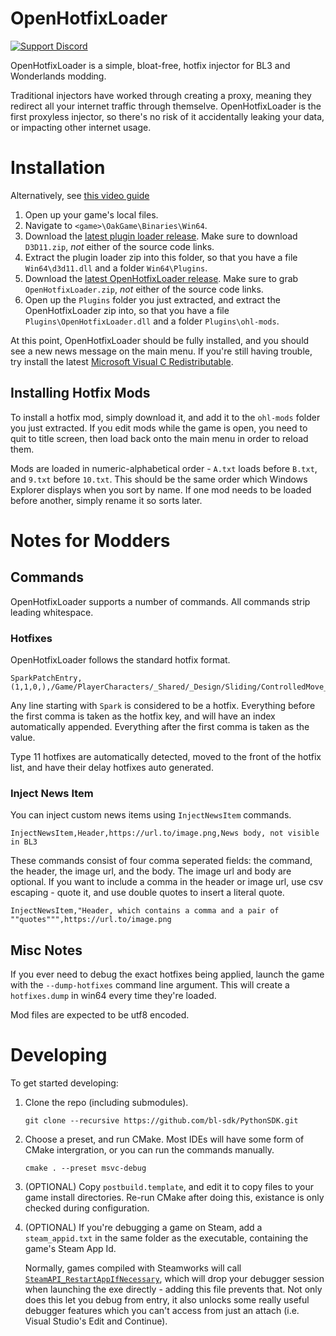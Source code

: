 # OpenHotfixLoader
[![Support Discord](https://img.shields.io/static/v1?label=&message=Support%20Discord&logo=discord&color=424)](https://discord.gg/bXeqV8Ef9R)

OpenHotfixLoader is a simple, bloat-free, hotfix injector for BL3 and Wonderlands modding.

Traditional injectors have worked through creating a proxy, meaning they redirect all your internet
traffic through themselve. OpenHotfixLoader is the first proxyless injector, so there's no risk of
it accidentally leaking your data, or impacting other internet usage.

# Installation
Alternatively, see [this video guide](https://youtu.be/gHX3dtZIojY)

1. Open up your game's local files.
2. Navigate to `<game>\OakGame\Binaries\Win64`.
3. Download the [latest plugin loader release](https://github.com/FromDarkHell/BL3DX11Injection/releases/).
   Make sure to download `D3D11.zip`, *not* either of the source code links.
4. Extract the plugin loader zip into this folder, so that you have a file `Win64\d3d11.dll` and a
   folder `Win64\Plugins`.
5. Download the [latest OpenHotfixLoader release](https://github.com/apple1417/OpenHotfixLoader/releases).
   Make sure to grab `OpenHotfixLoader.zip`, *not* either of the source code links.
6. Open up the `Plugins` folder you just extracted, and extract the OpenHotfixLoader zip into, so
   that you have a file `Plugins\OpenHotfixLoader.dll` and a folder `Plugins\ohl-mods`.

At this point, OpenHotfixLoader should be fully installed, and you should see a new news message on
the main menu. If you're still having trouble, try install the latest
[Microsoft Visual C Redistributable](https://aka.ms/vs/17/release/vc_redist.x64.exe).

## Installing Hotfix Mods
To install a hotfix mod, simply download it, and add it to the `ohl-mods` folder you just extracted.
If you edit mods while the game is open, you need to quit to title screen, then load back onto the
main menu in order to reload them.

Mods are loaded in numeric-alphabetical order - `A.txt` loads before `B.txt`, and `9.txt` before
`10.txt`. This should be the same order which Windows Explorer displays when you sort by name. If
one mod needs to be loaded before another, simply rename it so sorts later.


# Notes for Modders
## Commands
OpenHotfixLoader supports a number of commands. All commands strip leading whitespace.

### Hotfixes
OpenHotfixLoader follows the standard hotfix format.

```
SparkPatchEntry,(1,1,0,),/Game/PlayerCharacters/_Shared/_Design/Sliding/ControlledMove_Global_Sliding.Default__ControlledMove_Global_Sliding_C,Duration.BaseValueConstant,0,,5000
```

Any line starting with `Spark` is considered to be a hotfix. Everything before the first comma is
taken as the hotfix key, and will have an index automatically appended. Everything after the first
comma is taken as the value.

Type 11 hotfixes are automatically detected, moved to the front of the hotfix list, and have their
delay hotfixes auto generated.

### Inject News Item
You can inject custom news items using `InjectNewsItem` commands.

```
InjectNewsItem,Header,https://url.to/image.png,News body, not visible in BL3
```

These commands consist of four comma seperated fields: the command, the header, the image url, and
the body. The image url and body are optional. If you want to include a comma in the header or image
url, use csv escaping - quote it, and use double quotes to insert a literal quote.

```
InjectNewsItem,"Header, which contains a comma and a pair of ""quotes""",https://url.to/image.png
```

## Misc Notes
If you ever need to debug the exact hotfixes being applied, launch the game with the
`--dump-hotfixes` command line argument. This will create a `hotfixes.dump` in win64 every time
they're loaded.

Mod files are expected to be utf8 encoded.

# Developing
To get started developing:

1. Clone the repo (including submodules).
   ```
   git clone --recursive https://github.com/bl-sdk/PythonSDK.git
   ```

2. Choose a preset, and run CMake. Most IDEs will have some form of CMake intergration, or you can
   run the commands manually.
   ```
   cmake . --preset msvc-debug
   ```

3. (OPTIONAL) Copy `postbuild.template`, and edit it to copy files to your game install directories.
   Re-run CMake after doing this, existance is only checked during configuration.

4. (OPTIONAL) If you're debugging a game on Steam, add a `steam_appid.txt` in the same folder as the
   executable, containing the game's Steam App Id.

   Normally, games compiled with Steamworks will call
   [`SteamAPI_RestartAppIfNecessary`](https://partner.steamgames.com/doc/sdk/api#SteamAPI_RestartAppIfNecessary),
   which will drop your debugger session when launching the exe directly - adding this file prevents
   that. Not only does this let you debug from entry, it also unlocks some really useful debugger
   features which you can't access from just an attach (i.e. Visual Studio's Edit and Continue).
